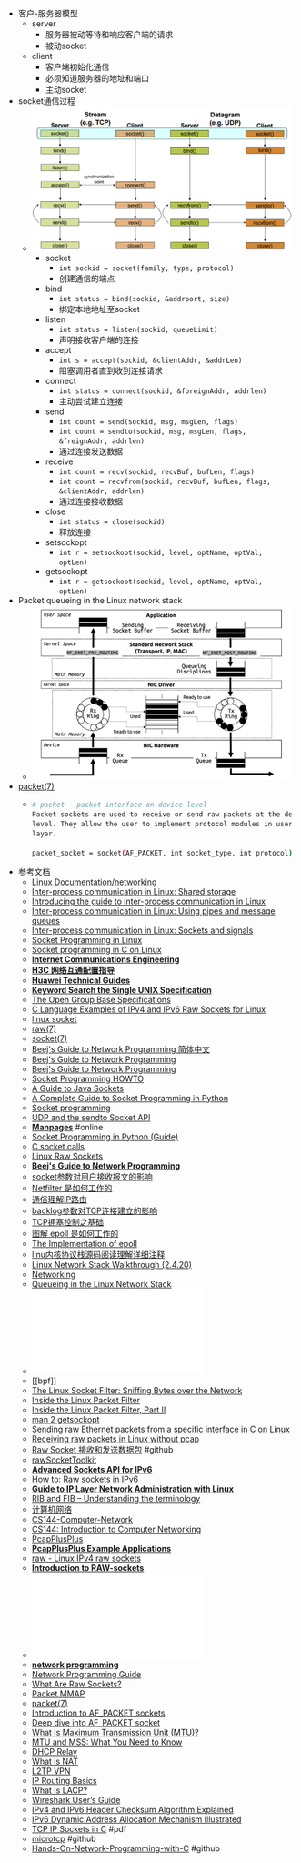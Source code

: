- 客户-服务器模型
	- server
		- 服务器被动等待和响应客户端的请求
		- 被动socket
	- client
		- 客户端初始化通信
		- 必须知道服务器的地址和端口
		- 主动socket
- socket通信过程
	- ![image.png](assets/image_1671534817690_0.png)
		- socket
			- `int sockid = socket(family, type, protocol)`
			- 创建通信的端点
		- bind
			- `int status = bind(sockid, &addrport, size)`
			- 绑定本地地址至socket
		- listen
			- `int status = listen(sockid, queueLimit)`
			- 声明接收客户端的连接
		- accept
			- `int s = accept(sockid, &clientAddr, &addrLen)`
			- 阻塞调用者直到收到连接请求
		- connect
			- `int status = connect(sockid, &foreignAddr, addrlen)`
			- 主动尝试建立连接
		- send
			- `int count = send(sockid, msg, msgLen, flags)`
			- `int count = sendto(sockid, msg, msgLen, flags, &freignAddr, addrlen)`
			- 通过连接发送数据
		- receive
			- `int count = recv(sockid, recvBuf, bufLen, flags)`
			- `int count = recvfrom(sockid, recvBuf, bufLen, flags, &clientAddr, addrlen)`
			- 通过连接接收数据
		- close
			- `int status = close(sockid)`
			- 释放连接
		- setsockopt
			- `int r = setsockopt(sockid, level, optName, optVal, optLen)`
		- getsockopt
			- `int r = getsockopt(sockid, level, optName, optVal, optLen)`
- Packet queueing in the Linux network stack
	- ![image.png](./assets/image_1676467816421_0.png)
- [packet(7)](https://linux.die.net/man/7/packet)
	- ```bash
	  # packet - packet interface on device level
	  Packet sockets are used to receive or send raw packets at the device driver (OSI Layer 2) 
	  level. They allow the user to implement protocol modules in user space on top of the physical
	  layer.
	  
	  packet_socket = socket(AF_PACKET, int socket_type, int protocol);
	  ```
- 参考文档
	- [Linux Documentation/networking](https://www.kernel.org/doc/Documentation/networking/)
	- [Inter-process communication in Linux: Shared storage](https://opensource.com/article/19/4/interprocess-communication-linux-storage)
	- [Introducing the guide to inter-process communication in Linux](https://opensource.com/article/20/1/inter-process-communication-linux)
	- [Inter-process communication in Linux: Using pipes and message queues](https://opensource.com/article/19/4/interprocess-communication-linux-channels)
	- [Inter-process communication in Linux: Sockets and signals](https://opensource.com/article/19/4/interprocess-communication-linux-networking)
	- [Socket Programming in Linux](https://www.hitchhikersguidetolearning.com/socket-programming-in-linux/)
	- [Socket programming in C on Linux](https://www.binarytides.com/socket-programming-c-linux-tutorial/)
	- [**Internet Communications Engineering**](http://blake.erg.abdn.ac.uk/users/gorry/course/)
	- [**H3C 网络互通配置指导**](https://www.h3c.com/cn/d_202203/1578744_30005_0.htm)
	- [**Huawei Technical Guides**](https://support.huawei.com/enterprise/en/routers/ar100-200-pid-256863195?category=configuration-commissioning&subcategory=technical-guides)
	- [**Keyword Search the Single UNIX Specification**](https://pubs.opengroup.org/onlinepubs/7908799/)
	- [The Open Group Base Specifications](https://pubs.opengroup.org/onlinepubs/9699919799/)
	- [C Language Examples of IPv4 and IPv6 Raw Sockets for Linux](https://www.pdbuchan.com/rawsock/rawsock.html)
	- [linux socket](https://liuhangbin.netlify.app/post/linux-socket/)
	- [raw(7)](https://man7.org/linux/man-pages/man7/raw.7.html)
	- [socket(7)](https://man7.org/linux/man-pages/man7/socket.7.html)
	- [Beej's Guide to Network Programming 简体中文](https://beej-zhcn.netdpi.net/)
	- [Beej's Guide to Network Programming](https://www2.cs.uh.edu/~gnawali/courses/cosc4377-s12/readings/beejs.pdf)
	- [Beej's Guide to Network Programming](https://teoriadeisegnali.it/appint/html/altro/bgnet/index.html)
	- [Socket Programming HOWTO](https://docs.python.org/3/howto/sockets.html)
	- [A Guide to Java Sockets](https://www.baeldung.com/a-guide-to-java-sockets)
	- [A Complete Guide to Socket Programming in Python](https://www.datacamp.com/tutorial/a-complete-guide-to-socket-programming-in-python)
	- [Socket programming](https://www.ibm.com/docs/en/i/7.5?topic=communications-socket-programming)
	- [UDP and the sendto Socket API](https://people.computing.clemson.edu/~westall/853/notes/udpsend.pdf)
	- [**Manpages**](https://man.cx/) #online
	- [Socket Programming in Python (Guide)](https://realpython.com/python-sockets/)
	- [C socket calls](https://www.ibm.com/docs/en/zos/3.1.0?topic=interface-c-socket-calls)
	- [Linux Raw Sockets](https://www.schoenitzer.de/blog/2018/Linux%20Raw%20Sockets.html)
	- [**Beej's Guide to Network Programming**](https://beej.us/guide/bgnet/)
	- [socket参数对用户接收报文的影响](https://segmentfault.com/a/1190000020103410)
	- [Netfilter 是如何工作的](https://segmentfault.com/t/netfilter)
	- [通俗理解IP路由](https://segmentfault.com/a/1190000019363010)
	- [backlog参数对TCP连接建立的影响](https://segmentfault.com/a/1190000019252960)
	- [TCP拥塞控制之基础](https://segmentfault.com/a/1190000019102072)
	- [图解 epoll 是如何工作的](https://segmentfault.com/a/1190000018517562)
	- [The Implementation of epoll](https://idndx.com/the-implementation-of-epoll-1/)
	- [linu内核协议栈源码阅读理解详细注释](https://github.com/y123456yz/Reading-and-comprehense-linux-Kernel-network-protocol-stack)
	- [Linux Network Stack Walkthrough (2.4.20)](https://jsevy.com/network/Linux_network_stack_walkthrough.html)
	- [Networking](https://www.kernel.org/doc/html/latest/networking/)
	- [Queueing in the Linux Network Stack](https://www.coverfire.com/articles/queueing-in-the-linux-network-stack/)
	- ![理解了实现再谈网络性能.pdf](./assets/理解了实现再谈网络性能.pdf)
	- [[bpf]]
	- [The Linux Socket Filter: Sniffing Bytes over the Network](https://www.linuxjournal.com/article/4659)
	- [Inside the Linux Packet Filter](https://www.linuxjournal.com/article/4852)
	- [Inside the Linux Packet Filter, Part II](https://www.linuxjournal.com/article/5617)
	- [man 2 getsockopt](https://man7.org/linux/man-pages/man2/setsockopt.2.html)
	- [Sending raw Ethernet packets from a specific interface in C on Linux](https://austinmarton.wordpress.com/2011/09/14/sending-raw-ethernet-packets-from-a-specific-interface-in-c-on-linux/)
	- [Receiving raw packets in Linux without pcap](https://austinmarton.wordpress.com/tag/raw-sockets/)
	- [Raw Socket 接收和发送数据包](https://github.com/xgfone/snippet/blob/master/snippet/docs/linux/program/raw-socket.md) #github
	- [rawSocketToolkit](http://csci.viu.ca/~pwalsh/teaching/460/atLabTools24jan06a/rawSocketToolkit/)
	- [**Advanced Sockets API for IPv6**](https://datatracker.ietf.org/doc/html/rfc2292)
	- [How to: Raw sockets in IPv6](https://blog.apnic.net/2017/10/24/raw-sockets-ipv6/)
	- [**Guide to IP Layer Network Administration with Linux**](http://linux-ip.net/html/index.html)
	- [RIB and FIB – Understanding the terminology](https://www.dasblinkenlichten.com/rib-and-fib-understanding-the-terminology/)
	- [计算机网络](https://kiprey.github.io/tags/%E8%AE%A1%E7%AE%97%E6%9C%BA%E7%BD%91%E7%BB%9C/)
	- [CS144-Computer-Network](https://github.com/PKUFlyingPig/CS144-Computer-Network/tree/master)
	- [CS144: Introduction to Computer Networking](https://www.scs.stanford.edu/10au-cs144/)
	- [PcapPlusPlus](https://pcapplusplus.github.io/v1912/docs/)
	- [**PcapPlusPlus Example Applications**](https://pcapplusplus.github.io/v1912/docs/examples)
	- [raw - Linux IPv4 raw sockets](https://manpages.ubuntu.com/manpages/jammy/man7/raw.7.html)
	- [**Introduction to RAW-sockets**](https://tuprints.ulb.tu-darmstadt.de/6243/1/TR-18.pdf)
	- ![Introduction to RAW-sockets](./assets/introRawSocket.pdf)
	- [**network programming**](https://www.tenouk.com/Module42a.html)
	- [Network Programming Guide](https://techpubs.jurassic.nl/library/manuals/0000/007-0810-050/sgi_html/index.html)
	- [What Are Raw Sockets?](https://www.baeldung.com/cs/raw-sockets)
	- [Packet MMAP](https://www.kernel.org/doc/html/latest/networking/packet_mmap.html#packet-mmap)
	- [packet(7)](https://man7.org/linux/man-pages/man7/packet.7.html)
	- [Introduction to AF_PACKET sockets](https://googleprojectzero.blogspot.com/2017/05/exploiting-linux-kernel-via-packet.html)
	- [Deep dive into AF_PACKET socket](https://csulrong.github.io/blogs/2022/03/10/linux-afpacket/)
	- [What Is Maximum Transmission Unit (MTU)?](https://support.huawei.com/enterprise/en/doc/EDOC1100202534)
	- [MTU and MSS: What You Need to Know](https://www.imperva.com/learn/application-security/what-is-mtu-mss/)
	- [DHCP Relay](https://support.huawei.com/enterprise/en/doc/EDOC1100172313/eff6c15f/how-to-configure-security-policies-to-allow-dhcp)
	- [What is NAT](https://support.huawei.com/enterprise/en/doc/EDOC1100086645#EN-US_TOPIC_0170224627)
	- [L2TP VPN](https://support.huawei.com/enterprise/en/doc/EDOC1100176155)
	- [IP Routing Basics](https://support.huawei.com/enterprise/en/doc/EDOC1100086956?idPath=24030814%7C21782164%7C7923148%7C256863195)
	- [What Is LACP?](https://support.huawei.com/enterprise/en/doc/EDOC1100086560)
	- [Wireshark User’s Guide](https://www.wireshark.org/docs/wsug_html_chunked/index.html)
	- [IPv4 and IPv6 Header Checksum Algorithm Explained](https://www.packetmania.net/en/2021/12/26/IPv4-IPv6-checksum/)
	- [IPv6 Dynamic Address Allocation Mechanism Illustrated](https://www.packetmania.net/en/2022/03/13/IPv6-Addressing/)
	- [TCP IP Sockets in C](https://github.com/bilalmohib/ProgrammingBooks/blob/crystal/TCP%20IP%20Sockets%20in%20C%2C%20Second%20Edition_%20Practical%20Guide%20for%20Programmers%20(The%20Morgan%20Kaufmann%20Practical%20Guides%20Series)%20(%20PDFDrive%20).pdf) #pdf
	- [microtcp](https://github.com/cozis/microtcp/tree/main) #github
	- [Hands-On-Network-Programming-with-C](https://github.com/codeplea/Hands-On-Network-Programming-with-C/tree/master) #github
	